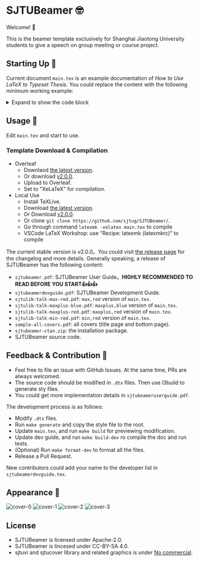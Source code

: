 # SJTUBeamer 🤓

Welcome! 🥳

This is the beamer template exclusively for Shanghai Jiaotong University students to give a speech on group meeting or course project.

## Starting Up 👋

Current document `main.tex` is an example documentation of *How to Use LaTeX to Typeset Thesis*. You could replace the content with the following minimum working example:

<details>

<summary>Expand to show the code block</summary>

```latex
\documentclass[
    % draft,          % draft mode
    aspectratio=169,  % use 16:9 ratio 
]{ctexbeamer}
\mode<presentation>

\usetheme[maxplus]{sjtubeamer}
% use maxplus/max/min to change covers.
% use red/blue to change main color.
% use light/dark to change dominate color.
% use the following keywords to make different sidebars:
%   miniframes infolines  sidebar*
%   default    smoothbars split	 
%   shadow     tree       smoothtree
% *siderbar is recommended to be used with max option.

\usepackage[backend=biber,style=gb7714-2015]{biblatex}
\addbibresource{thesis.bib}

\institute[SJTUG]{上海交通大学 Linux 用户组}

\title{SJTUBeamer 幻灯片模板}
\subtitle{SJTUBeamer Template}
\author{SJTUG}
\date{\today} 

\begin{document}

\maketitle

\part{第一部分}

\AtBeginSection[]{
  \begin{frame}          
    \sectionpage
  \end{frame}
}

\section{第 1 节}

\begin{frame}
  \frametitle{标题}
  \paragraph{列表} 这个\alert{幻灯片}有下面几项：
  \begin{itemize}
    \item 第 1 项
    \item 第 2 项
    \item 第 3 项
  \end{itemize}
\end{frame}

\begin{frame}
  \frametitle{标题}
  \framesubtitle{子标题}
  \begin{equation}
    x^2+2x+1=(x+1)^2
  \end{equation}
\end{frame}

\section{第 2 节}
\begin{frame}
  \frametitle{一些盒子}
  \begin{block}{盒子}
    这是一个盒子\cite{thelegendofjiang}
  \end{block}
  \begin{alertblock}{注意}
    注意内容
  \end{alertblock}
  \begin{exampleblock}{示例}
    示例内容
  \end{exampleblock}
\end{frame}

\begin{frame}[fragile]          % fragile 
  \frametitle{代码块}
  \begin{codeblock}[language=c++]{C++代码}
#include<iostream>

int main(){
  // Console Output
  std::cout << "Hello, SJTU!" << std::endl;
  return 0;
}
  \end{codeblock}
\end{frame}

\part{参考文献}
\begin{frame}[allowframebreaks]
  \printbibliography[title=参考文献]
\end{frame}

\makebottom       % create the bottom page

\end{document}
```

</details>

## Usage 🧰

Edit `main.tex` and start to use.

### Template Download & Compilation

* Overleaf
  * Downlaod [the latest version](https://github.com/sjtug/SJTUBeamer/archive/refs/heads/main.zip).
  * Or download [v2.0.0](https://github.com/sjtug/SJTUBeamer/archive/refs/tags/v2.0.0.zip).
  * Upload to Overleaf.
  * Set to "XeLaTeX" for compilation.
* Local Use
  * Install TeXLive.
  * Download [the latest version](https://github.com/sjtug/SJTUBeamer/archive/refs/heads/main.zip).
  * Or Download [v2.0.0](https://github.com/sjtug/SJTUBeamer/archive/refs/tags/v2.0.0.zip).
  * Or clone `git clone https://github.com/sjtug/SJTUBeamer/`.
  * Go through command `latexmk -xelatex main.tex` to compile
  * VSCode LaTeX Workshop: use “Recipe: latexmk (latexmkrc)” to compile

The current stable version is v2.0.0。You could visit [the release page](https://github.com/sjtug/SJTUBeamer/releases/tag/v2.0.0) for the changelog and more details. Generally speaking, a release of SJTUBeamer has the following content:

* `sjtubeamer.pdf`: SJTUBeamer User Guide。**HIGHLY RECOMMENDED TO READ BEFORE YOU START👍👍👍**
* `sjtubeamerdevguide.pdf`: SJTUBeamer Development Guide.
* `sjtulib-talk-max-red.pdf`: `max,red` version of `main.tex`.
* `sjtulib-talk-maxplus-blue.pdf`: `maxplus,blue` version of `main.tex`.
* `sjtulib-talk-maxplus-red.pdf`: `maxplus,red` version of `main.tex`.
* `sjtulib-talk-min-red.pdf`: `min,red` version of `main.tex`.
* `sample-all-covers.pdf`: all covers (title page and bottom page).
* `sjtubeamer-ctan.zip`: the installation package.
* SJTUBeamer source code.

## Feedback & Contribution 👷

* Feel free to file an issue with GitHub Issues. At the same time, PRs are always welcomed.
* The source code should be modified in `.dtx` files. Then use l3build to generate sty files.
* You could get more implementation details in `sjtubeameruserguide.pdf`.

The development process is as follows:

* Modify `.dtx` files.
* Run `make generate` and copy the style file to the root.
* Update `main.tex`, and run `make build` for previewing modification.
* Update dev guide, and run `make build-dev` ro compile the doc and run tests.
* (Optional) Run `make format-dev` to format all the files.
* Release a Pull Request.

New contributors could add your name to the developer list in `sjtubeamerdevguide.tex`.

## Appearance 🧐

![cover-0](https://user-images.githubusercontent.com/4198311/132097433-3c44d6f6-47e1-4d38-95db-560252ec5817.png)
![cover-1](https://user-images.githubusercontent.com/4198311/132097442-0994886f-3eb1-4935-a8f5-34f5516fcdc3.png)
![cover-2](https://user-images.githubusercontent.com/4198311/132097445-6fbfeb22-8e19-4c48-ab1e-ba81672e7ba3.png)
![cover-3](https://user-images.githubusercontent.com/4198311/132097448-f3c44794-3834-4c4f-8a9a-769098aad8a9.png)

## License


* SJTUBeamer is licensed under Apache-2.0.
* SJTUBeamer is lincesed under CC-BY-SA 4.0.
* sjtuvi and sjtucover library and related graphics is under [No commercial](https://vi.sjtu.edu.cn/index.php/articles/bulletin/16).